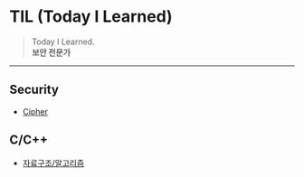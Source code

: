 # TIL (Today I Learned)
> Today I Learned.  
> **보안 전문가**
---

## Security
- [Cipher](./Cipher/)

## C/C++
- [자료구조/알고리즘](./Algorithm/)